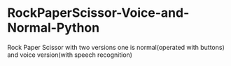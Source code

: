 # RockPaperScissor-Voice-and-Normal-Python
Rock Paper Scissor with two versions one is normal(operated with buttons) and voice version(with speech recognition)
